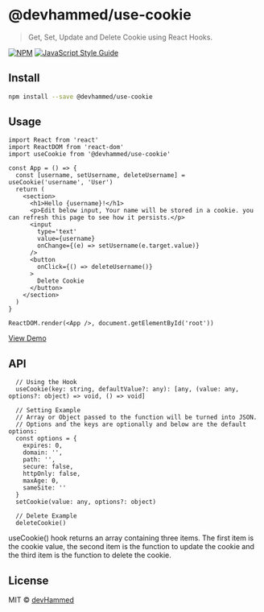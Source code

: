 # @devhammed/use-cookie

> Get, Set, Update and Delete Cookie using React Hooks.

[![NPM](https://img.shields.io/npm/v/@devhammed/use-cookie.svg)](https://www.npmjs.com/package/@devhammed/use-cookie) [![JavaScript Style Guide](https://img.shields.io/badge/code_style-standard-brightgreen.svg)](https://standardjs.com)

## Install

```bash
npm install --save @devhammed/use-cookie
```

## Usage

```tsx
import React from 'react'
import ReactDOM from 'react-dom'
import useCookie from '@devhammed/use-cookie'

const App = () => {
  const [username, setUsername, deleteUsername] = useCookie('username', 'User')
  return (
    <section>
      <h1>Hello {username}!</h1>
      <p>Edit below input, Your name will be stored in a cookie. you can refresh this page to see how it persists.</p>
      <input
        type='text'
        value={username}
        onChange={(e) => setUsername(e.target.value)}
      />
      <button
        onClick={() => deleteUsername()}
      >
        Delete Cookie
      </button>
    </section>
  )
}

ReactDOM.render(<App />, document.getElementById('root'))
```
[View Demo](https://devhammed.github.io/use-cookie)

## API
```tsx
  // Using the Hook
  useCookie(key: string, defaultValue?: any): [any, (value: any, options?: object) => void, () => void]

  // Setting Example
  // Array or Object passed to the function will be turned into JSON.
  // Options and the keys are optionally and below are the default options:
  const options = {
    expires: 0,
    domain: '',
    path: '',
    secure: false,
    httpOnly: false,
    maxAge: 0,
    sameSite: ''
  }
  setCookie(value: any, options?: object)

  // Delete Example
  deleteCookie()
```

useCookie() hook returns an array containing three items. The first item is the cookie value,
the second item is the function to update the cookie and the third item is the function to delete the cookie.

## License

MIT © [devHammed](https://github.com/devHammed)
